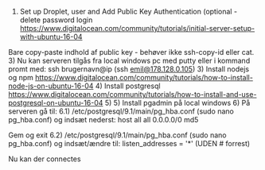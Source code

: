 1) Set up Droplet, user and Add Public Key Authentication (optional - delete password login 
https://www.digitalocean.com/community/tutorials/initial-server-setup-with-ubuntu-16-04

Bare copy-paste indhold af public key - behøver ikke ssh-copy-id eller cat. 
3) Nu kan serveren tilgås fra local windows pc med putty eller i kommand promt med:
ssh brugernavn@ip (ssh emil@178.128.0.105)
3) Install nodejs og npm
https://www.digitalocean.com/community/tutorials/how-to-install-node-js-on-ubuntu-16-04
4) Install postgresql
https://www.digitalocean.com/community/tutorials/how-to-install-and-use-postgresql-on-ubuntu-16-04
5) 
5) Install pgadmin på local windows
6) På serveren gå til:
6.1) /etc/postgresql/9.1/main/pg_hba.conf (sudo nano pg_hba.conf) og indsæt nederst:
host all all 0.0.0.0/0 md5
 
Gem og exit
6.2) /etc/postgresql/9.1/main/pg_hba.conf (sudo nano pg_hba.conf) og indsæt/ændre til:
listen_addresses = '*' (UDEN # forrest)
 
Nu kan der connectes
